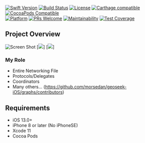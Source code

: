 [![Swift Version][swift-image]][swift-url]
[![Build Status][travis-image]][travis-url]
[![License][license-image]][license-url]
[![Carthage compatible](https://img.shields.io/badge/Carthage-compatible-4BC51D.svg?style=flat)](https://github.com/Carthage/Carthage)
[![CocoaPods Compatible](https://img.shields.io/cocoapods/v/EZSwiftExtensions.svg)](https://img.shields.io/cocoapods/v/LFAlertController.svg)  
[![Platform](https://img.shields.io/cocoapods/p/LFAlertController.svg?style=flat)](http://cocoapods.org/pods/LFAlertController)
[![PRs Welcome](https://img.shields.io/badge/PRs-welcome-brightgreen.svg?style=flat-square)](http://makeapullrequest.com)
[![Maintainability](https://api.codeclimate.com/v1/badges/cd8a5fb9bc6d279eda58/maintainability)](https://codeclimate.com/github/Lambda-School-Labs/geoseek-iOS/maintainability)
[![Test Coverage](https://api.codeclimate.com/v1/badges/cd8a5fb9bc6d279eda58/test_coverage)](https://codeclimate.com/github/Lambda-School-Labs/geoseek-iOS/test_coverage)

## Project Overview

![Screen Shot](https://i.postimg.cc/Y0ZhnNQb/Simulator-Screen-Shot-i-Phone-11-Pro-Max-2020-04-21-at-18-23-28.png)
[![](https://i.postimg.cc/QCHFJYKF/Simulator-Screen-Shot-i-Phone-11-Pro-Max-2020-04-21-at-18-23-51.png)]
[![](https://i.postimg.cc/MZFMpwgV/Simulator-Screen-Shot-i-Phone-11-Pro-Max-2020-04-21-at-18-24-49.png)]


### My Role

-    Entire Networking File
-    Protocols/Delegates
-    Coordinators
-    Many others... (https://github.com/morsedan/geoseek-iOS/graphs/contributors)

## Requirements

-   iOS 13.0+
-   iPhone 8 or later (No iPhoneSE)
-   Xcode 11
-   Cocoa Pods



[swift-image]: https://img.shields.io/badge/swift-3.0-orange.svg
[swift-url]: https://swift.org/
[license-image]: https://img.shields.io/badge/License-MIT-blue.svg
[license-url]: LICENSE
[travis-image]: https://img.shields.io/travis/dbader/node-datadog-metrics/master.svg?style=flat-square
[travis-url]: https://travis-ci.org/dbader/node-datadog-metrics
[codebeat-image]: https://codebeat.co/badges/c19b47ea-2f9d-45df-8458-b2d952fe9dad
[codebeat-url]: https://codebeat.co/projects/github-com-vsouza-awesomeios-com
